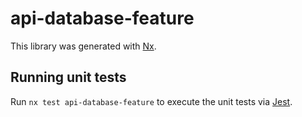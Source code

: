 # api-database-feature

This library was generated with [Nx](https://nx.dev).

## Running unit tests

Run `nx test api-database-feature` to execute the unit tests via [Jest](https://jestjs.io).
